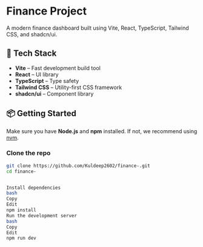 # Finance Project

A modern finance dashboard built using Vite, React, TypeScript, Tailwind CSS, and shadcn/ui.

## 🚀 Tech Stack

- **Vite** – Fast development build tool
- **React** – UI library
- **TypeScript** – Type safety
- **Tailwind CSS** – Utility-first CSS framework
- **shadcn/ui** – Component library

## 📦 Getting Started

Make sure you have **Node.js** and **npm** installed. If not, we recommend using [nvm](https://github.com/nvm-sh/nvm#installing-and-updating).

### Clone the repo

```bash
git clone https://github.com/Kuldeep2602/finance-.git
cd finance-


Install dependencies
bash
Copy
Edit
npm install
Run the development server
bash
Copy
Edit
npm run dev
